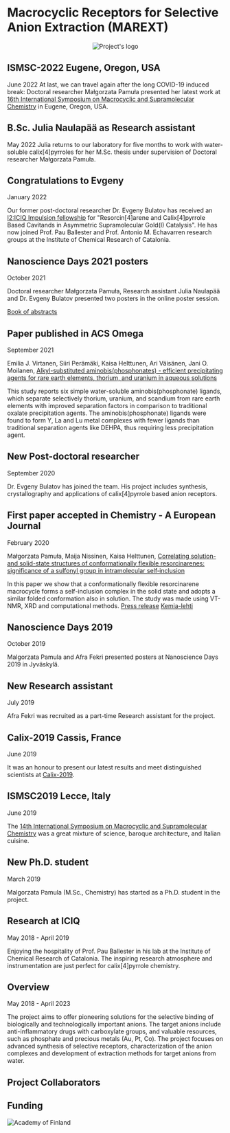 # Macrocyclic Receptors for Selective Anion Extraction (MAREXT)

<p style="text-align:center">
    <img :src="$withBase('/logo.png')" alt="Project's logo">
</p>

## ISMSC-2022 Eugene, Oregon, USA
<Calendar/> June 2022
At last, we can travel again after the long COVID-19 induced break: Doctoral researcher Małgorzata Pamuła presented her latest work at [16th International Symposium on Macrocyclic and Supramolecular Chemistry](https://blogs.uoregon.edu/ismsc2022/) in Eugene, Oregon, USA.

<Portrait src="poster-ISMSC-2022.jpg" alt="Malgorzata Pamula at her poster"/>


## B.Sc. Julia Naulapää as Research assistant
<Calendar/> May 2022
Julia returns to our laboratory for five months to work with water-soluble calix[4]pyrroles for her M.Sc. thesis under supervision of Doctoral researcher Małgorzata Pamuła.

<Portrait src="Julia-Naulapaa-portrait2022.jpg" alt="Portrait of Julia Naulapää"/>

## Congratulations to Evgeny
<Calendar/> January 2022

Our former post-doctoral researcher Dr. Evgeny Bulatov has received an [I2:ICIQ Impulsion fellowship](http://iciq-impulsion.eu/impulsions-3th-call-fellowships-awarded/) for "Resorcin[4]arene and Calix[4]pyrrole Based Cavitands in Asymmetric Supramolecular Gold(I) Catalysis". He has now joined Prof. Pau Ballester and Prof. Antonio M. Echavarren research groups at the Institute of Chemical Research of Catalonia.

## Nanoscience Days 2021 posters
<Calendar/> October 2021

Doctoral researcher Małgorzata Pamuła, Research assistant Julia Naulapää and Dr. Evgeny Bulatov presented two posters in the online poster session.

<Portrait src="poster-NSDays2021-JN.png" alt="Picture from abstract by J. Naulapää"/>

[Book of abstracts](https://www.jyu.fi/science/en/nanoscience-center/nanoscience-days/program/nsd2021-abstract-book-1.pdf)


## Paper published in ACS Omega
<Calendar/> September 2021

Emilia J. Virtanen, Siiri Perämäki, Kaisa Helttunen, Ari Väisänen, Jani O. Moilanen, [Alkyl-substituted aminobis(phosphonates) - efficient precipitating agents for rare earth elements, thorium, and uranium in aqueous solutions](https://doi.org/10.1021/acsomega.1c02982)

<Portrait src="18.gif" alt="ACS Omega 2021"/>

This study reports six simple water-soluble aminobis(phosphonate) ligands, which separate selectively thorium, uranium, and scandium from rare earth elements with improved separation factors in comparison to traditional oxalate precipitation agents. The aminobis(phosphonate) ligands were found to form Y, La and Lu metal complexes with fewer ligands than traditional separation agents like DEHPA, thus requiring less precipitation agent.

## New Post-doctoral researcher

<Calendar/> September 2020

Dr. Evgeny Bulatov has joined the team. His project includes synthesis, crystallography and applications of calix[4]pyrrole based anion receptors.

<Portrait src="Evgeny-Bulatov.jpg" alt="Portrait of Evgeny Bulatov" />

## First paper accepted in Chemistry - A European Journal

<Calendar/> February 2020

Małgorzata Pamuła, Maija Nissinen, Kaisa Helttunen, [Correlating solution- and solid-state structures of conformationally flexible resorcinarenes: significance of a sulfonyl group in intramolecular self‐inclusion](https://doi.org/10.1002/chem.201905211)

<Portrait src="17.png" alt="Chem. Eur. J. 2020" />

In this paper we show that a conformationally flexible resorcinarene macrocycle forms a self-inclusion complex in the solid state and adopts a similar folded conformation also in solution. The study was made using VT-NMR, XRD and computational methods.
[Press release](https://www.jyu.fi/en/current/archive/2020/06/chemists-from-jyvaskyla-made-flexible-molecular-cups-can-be-filled-with-toluene) [Kemia-lehti](https://www.kemia-lehti.fi/molekyyleista-syntyi-joustavia-kuppeja/)


## Nanoscience Days 2019

<Calendar/> October 2019

Malgorzata Pamula and Afra Fekri presented posters at Nanoscience Days 2019 in Jyväskylä.

<Portrait src="NSDays-2019-2-crop.jpg" alt="Afra's poster at Nanoscience Days" />


## New Research assistant

<Calendar/> July 2019

Afra Fekri was recruited as a part-time Research assistant for the project.

<Portrait src="Afra-Fekri.jpg" alt="Portrait of Afra Fekri" />


## Calix-2019 Cassis, France

<Calendar/> June 2019

It was an honour to present our latest results and meet distinguished scientists at [Calix-2019](http://www.cinam.univ-mrs.fr/calix2019/index.php?page=Accueil).

<Portrait src="poster-Calix2019.jpg" alt="Poster at Calix-2019" />

## ISMSC2019 Lecce, Italy

<Calendar/> June 2019

The [14th International Symposium on Macrocyclic and Supramolecular Chemistry](https://ismsc2019.eu/#) was a great mixture of science, baroque architecture, and Italian cuisine.

<Portrait src="poster-ISMSC.jpg" alt="Poster at ISMSC" />

## New Ph.D. student

<Calendar/> March 2019

Malgorzata Pamula (M.Sc., Chemistry) has started as a Ph.D. student in the project.

<Portrait src="MPamula.jpg" alt="Portrait of Malgorzata Pamula" />

## Research at ICIQ

<Calendar/> May 2018 - April 2019

Enjoying the hospitality of Prof. Pau Ballester in his lab at the Institute of Chemical Research of Catalonia. The inspiring research atmosphere and instrumentation are just perfect for calix[4]pyrrole chemistry. 

<Portrait src="KHelttunen.jpg" alt="Portrait at ICIQ" />

## Overview

<Calendar/> May 2018 - April 2023

The project aims to offer pioneering solutions for the selective binding of biologically and technologically important anions. The target anions include anti-inflammatory drugs with carboxylate groups, and valuable resources, such as phosphate and precious metals (Au, Pt, Co). The project focuses on advanced synthesis of selective receptors, characterization of the anion complexes and development of extraction methods for target anions from water.

## Project Collaborators

  <Item
      src="../logo/iciq.png"
      alt="ICIQ"
      href="https://group.ballester.me"
      header="Prof. Pablo Ballester"
      text="ICREA research professor at the Institute of Chemical Research of Catalonia, ICIQ"
  />
  <Item
      src="../logo/gu.gif"
      alt="University of Gothenburg"
      href="http://cmb.gu.se/english/about_us/staff?languageId=100001&userId=xbjohq"
      header="Prof. Johan Bergenholtz"
      text="University of Gothenburg"
  />

## Funding

<p style="width:300px">
    <img :src="$withBase('/logo/aka.png')" alt="Academy of Finland">
</p>
